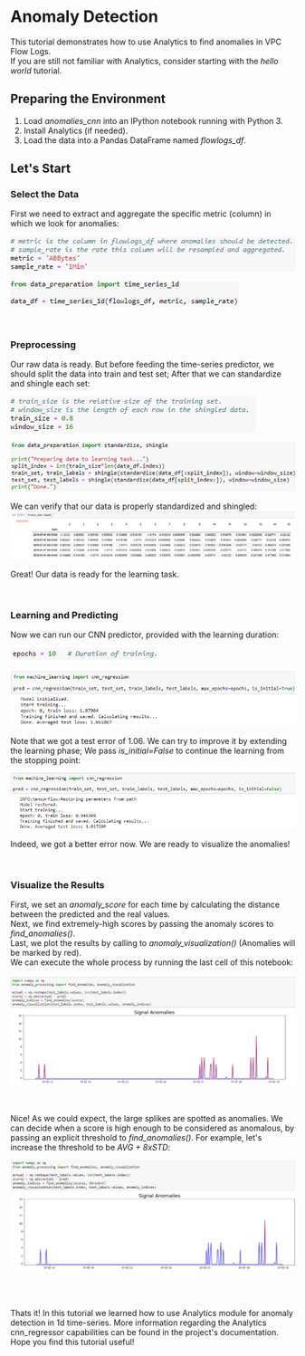 # Anomaly Detection 
This tutorial demonstrates how to use Analytics to find anomalies in VPC Flow Logs.   
If you are still not familiar with Analytics, consider starting with the *hello world* tutorial.

## Preparing the Environment
1. Load *anomalies_cnn* into an IPython notebook running with Python 3.
2. Install Analytics (if needed).
3. Load the data into a Pandas DataFrame named *flowlogs_df*.

## Let's Start
### Select the Data
First we need to extract and aggregate the specific metric (column) in which we look for anomalies:

![alt text](images/metric_agg.png)

![alt text](images/time_series_1d.png)  

<br/>

### Preprocessing
Our raw data is ready. But before feeding the time-series predictor, we should split the data into train and test set; After that we can standardize and shingle each set:

![alt text](images/split_shingle.png)  

![alt text](images/prepare_data.png)

We can verify that our data is properly standardized and shingled:
![alt text](images/shingle_verify.png)  

Great! Our data is ready for the learning task.

<br/>

### Learning and Predicting
Now we can run our CNN predictor, provided with the learning duration:

![alt text](images/epochs.png)  

![alt text](images/learning_1.png)  

Note that we got a test error of 1.06. We can try to improve it by extending the learning phase; We pass *is_initial=False* to continue the learning from the stopping point:

![alt text](images/learning_2.png)  

Indeed, we got a better error now. We are ready to visualize the anomalies!  

<br/>

### Visualize the Results

First, we set an *anomaly_score* for each time by calculating the distance between the predicted and the real values.   
Next, we find extremely-high scores by passing the anomaly scores to *find_anomalies()*.   
Last, we plot the results by calling to *anomaly_visualization()* (Anomalies will be marked by red).  
We can execute the whole process by running the last cell of this notebook:

![alt text](images/visualization.png)

<br/>

Nice! As we could expect, the large splikes are spotted as anomalies. We can decide when a score is high enough to be considered as anomalous, by passing an explicit threshold to *find_anomalies()*. For example, let's increase the threshold to be *AVG + 8xSTD*:

![alt text](images/visualization_2.png)

<br/>
<br/>

Thats it! In this tutorial we learned how to use Analytics module for anomaly detection in 1d time-series. More information regarding the Analytics cnn_regressor capabilities can be found in the project's documentation. Hope you find this tutorial useful!
